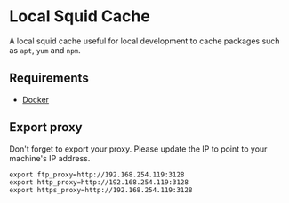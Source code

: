 # Local Squid Cache
A local squid cache useful for local development to cache packages such as `apt`, `yum` and `npm`.

## Requirements
- [Docker](https://docs.docker.com/get-docker)

## Export proxy
Don't forget to export your proxy. Please update the IP to point to your machine's IP address.
```
export ftp_proxy=http://192.168.254.119:3128
export http_proxy=http://192.168.254.119:3128
export https_proxy=http://192.168.254.119:3128
```
